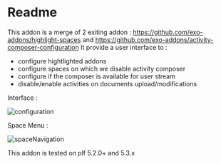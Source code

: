 Readme
=======

This addon is a merge of 2 exiting addon : https://github.com/exo-addons/highlight-spaces and https://github.com/exo-addons/activity-composer-configuration
It provide a user interface to :
- configure hightlighted addons
- configure spaces on which we disable activity composer
- configure if the composer is available for user stream
- disable/enable activities on documents upload/modifications

Interface :

![configuration](https://user-images.githubusercontent.com/807839/64876696-015b5000-d650-11e9-8a5d-59ebd8e0d6b2.png)

Space Menu : 

![spaceNavigation](https://user-images.githubusercontent.com/807839/64876725-1506b680-d650-11e9-91ba-b7c5eb25d17f.png)


This addon is tested on plf 5.2.0+ and 5.3.x
